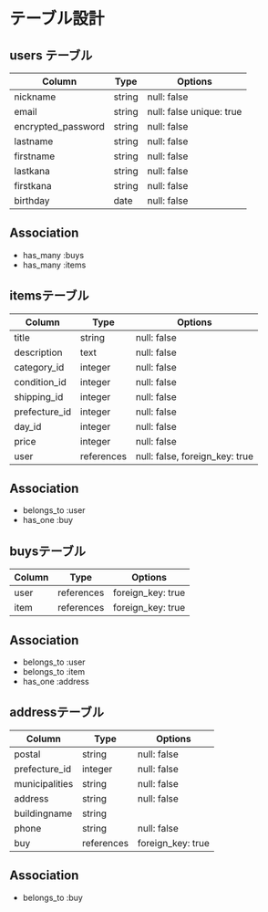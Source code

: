 # テーブル設計

## users テーブル

| Column             | Type   | Options                  |
| ------------------ | ------ | ------------------------ |
| nickname           | string | null: false              |
| email              | string | null: false unique: true |
| encrypted_password | string | null: false              |
| lastname           | string | null: false              |
| firstname          | string | null: false              |
| lastkana           | string | null: false              |
| firstkana          | string | null: false              |
| birthday           | date   | null: false              |

## Association

- has_many :buys
- has_many :items

## itemsテーブル

| Column        | Type       | Options                        |
| ------------- | ---------- | ------------------------------ |
| title         | string     | null: false                    |
| description   | text       | null: false                    |
| category_id   | integer    | null: false                    |
| condition_id  | integer    | null: false                    |
| shipping_id   | integer    | null: false                    |
| prefecture_id | integer    | null: false                    |
| day_id        | integer    | null: false                    |
| price         | integer    | null: false                    |
| user          | references | null: false, foreign_key: true |

## Association

- belongs_to :user
- has_one :buy

## buysテーブル

| Column         | Type       | Options            |
| -------------- | ---------- | ------------------ |
| user           | references | foreign_key: true  |
| item           | references | foreign_key: true  |

## Association

- belongs_to :user
- belongs_to :item
- has_one :address

## addressテーブル

| Column         | Type       | Options           |
| -------------- | ---------- | ----------------- |
| postal         | string     | null: false       |
| prefecture_id  | integer    | null: false       |
| municipalities | string     | null: false       |
| address        | string     | null: false       |
| buildingname   | string     |                   |
| phone          | string     | null: false       |
| buy            | references | foreign_key: true |
## Association

- belongs_to :buy



